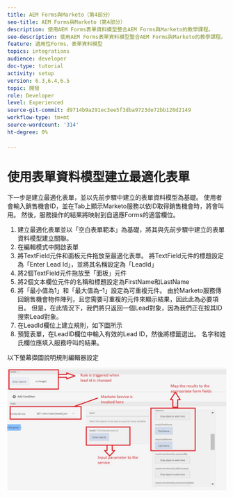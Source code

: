 ```yaml
---
title: AEM Forms與Marketo（第4部分）
seo-title: AEM Forms與Marketo（第4部分）
description: 使用AEM Forms表單資料模型整合AEM Forms與Marketo的教學課程。
seo-description: 使用AEM Forms表單資料模型整合AEM Forms與Marketo的教學課程。
feature: 適用性Forms，表單資料模型
topics: integrations
audience: developer
doc-type: tutorial
activity: setup
version: 6.3,6.4,6.5
topic: 開發
role: Developer
level: Experienced
source-git-commit: d9714b9a291ec3ee5f3dba9723de72bb120d2149
workflow-type: tm+mt
source-wordcount: '314'
ht-degree: 0%

---
```



# 使用表單資料模型建立最適化表單

下一步是建立最適化表單，並以先前步驟中建立的表單資料模型為基礎。
使用者會輸入銷售機會ID，並在Tab上顯示Marketo服務以依ID取得銷售機會時，將會叫用。 然後，服務操作的結果將映射到自適應Forms的適當欄位。

1. 建立最適化表單並以「空白表單範本」為基礎，將其與先前步驟中建立的表單資料模型建立關聯。
1. 在編輯模式中開啟表單
1. 將TextField元件和面板元件拖放至最適化表單。 將TextField元件的標題設定為「Enter Lead Id」，並將其名稱設定為「LeadId」
1. 將2個TextField元件拖放至「面板」元件
1. 將2個文本欄位元件的名稱和標題設定為FirstName和LastName
1. 將「最小值為1」和「最大值為–1」設定為可重複元件。 由於Marketo服務傳回銷售機會物件陣列，且您需要可重複的元件來顯示結果，因此此為必要項目。 但是，在此情況下，我們將只返回一個Lead對象，因為我們正在按其ID搜索Lead對象。
1. 在LeadId欄位上建立規則，如下圖所示
1. 預覽表單，在LeadID欄位中輸入有效的Lead ID，然後將標籤選出。 名字和姓氏欄位應填入服務呼叫的結果。

以下螢幕擷圖說明規則編輯器設定

![規則編輯器](assets/ruleeditor.jfif)
